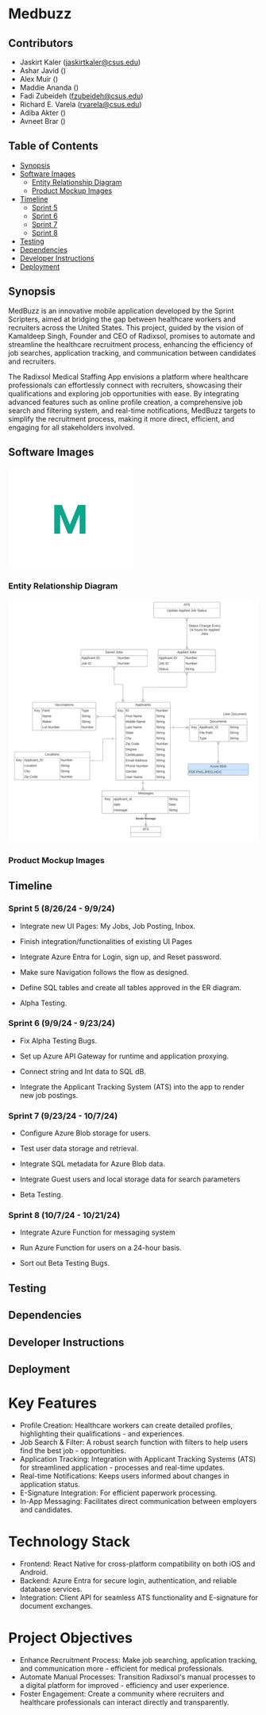 # Medbuzz

## Contributors

<!-- TODO: Enter everyone's email -->

- Jaskirt Kaler (jaskirtkaler@csus.edu)
- Ashar Javid ()
- Alex Muir ()
- Maddie Ananda ()
- Fadi Zubeideh (fzubeideh@csus.edu)
- Richard E. Varela (rvarela@csus.edu)
- Adiba Akter ()
- Avneet Brar ()

## Table of Contents

- [Synopsis](#synopsis)
- [Software Images](#software-images)
    - [Entity Relationship Diagram](#entity-relationship-diagram)
    - [Product Mockup Images](#product-mockup-images)
- [Timeline](#timeline)
    - [Sprint 5](#sprint-5-82624---9924)
    - [Sprint 6](#sprint-6-9924---92324)
    - [Sprint 7](#sprint-7-92324---10724)
    - [Sprint 8](#sprint-8-10724---102124)
- [Testing](#testing)
- [Dependencies](#dependencies)
- [Developer Instructions](#developer-instructions)
- [Deployment](#deployment)

## Synopsis

MedBuzz is an innovative mobile application developed by the Sprint Scripters, aimed at bridging the gap between healthcare workers and recruiters across the United States. This project, guided by the vision of Kamaldeep Singh, Founder and CEO of Radixsol, promises to automate and streamline the healthcare recruitment process, enhancing the efficiency of job searches, application tracking, and communication between candidates and recruiters.

The Radixsol Medical Staffing App envisions a platform where healthcare professionals can effortlessly connect with recruiters, showcasing their qualifications and exploring job opportunities with ease. By integrating advanced features such as online profile creation, a comprehensive job search and filtering system, and real-time notifications, MedBuzz targets to simplify the recruitment process, making it more direct, efficient, and engaging for all stakeholders involved.

## Software Images

<!-- TODO: Need software logo. Doesn't have to be located anywhere in readme -->

![](./imgs/Medbuzz.png)

### Entity Relationship Diagram

![](./imgs/CSC190ERDiagram.jpg)

<!-- TODO: Need ER Diagram -->

### Product Mockup Images

<!-- TODO: Need mockup images -->

## Timeline

### Sprint 5 (8/26/24 - 9/9/24)
<!-- Need more info -->

- Integrate new UI Pages: My Jobs, Job Posting, Inbox. 

- Finish integration/functionalities of existing UI Pages 

- Integrate Azure Entra for Login, sign up, and Reset password. 

- Make sure Navigation follows the flow as designed. 

- Define SQL tables and create all tables approved in the ER diagram. 

- Alpha Testing. 

### Sprint 6 (9/9/24 - 9/23/24)

<!-- Need more info -->
- Fix Alpha Testing Bugs. 

- Set up Azure API Gateway for runtime and application proxying. 

- Connect string and Int data to SQL dB. 

- Integrate the Applicant Tracking System (ATS) into the app to render new job postings. 

### Sprint 7 (9/23/24 - 10/7/24)

<!-- Need more info -->
- Configure Azure Blob storage for users. 

- Test user data storage and retrieval. 

- Integrate SQL metadata for Azure Blob data. 

- Integrate Guest users and local storage data for search parameters 

- Beta Testing. 

### Sprint 8 (10/7/24 - 10/21/24)

<!-- Need more info -->
- Integrate Azure Function for messaging system 

- Run Azure Function for users on a 24-hour basis. 

- Sort out Beta Testing Bugs. 

## Testing

<!-- Place holder until 191 -->

## Dependencies

<!-- Place holder until 191 -->

## Developer Instructions

<!-- Place holder until 191 -->

## Deployment

<!-- Place holder until 191 -->

# Key Features

- Profile Creation: Healthcare workers can create detailed profiles, highlighting their qualifications - and experiences.
- Job Search & Filter: A robust search function with filters to help users find the best job - opportunities.
- Application Tracking: Integration with Applicant Tracking Systems (ATS) for streamlined application - processes and real-time updates.
- Real-time Notifications: Keeps users informed about changes in application status.
- E-Signature Integration: For efficient paperwork processing.
- In-App Messaging: Facilitates direct communication between employers and candidates.

# Technology Stack

- Frontend: React Native for cross-platform compatibility on both iOS and Android.
- Backend: Azure Entra for secure login, authentication, and reliable database services.
- Integration: Client API for seamless ATS functionality and E-signature for document exchanges.

# Project Objectives

- Enhance Recruitment Process: Make job searching, application tracking, and communication more - efficient for medical professionals.
- Automate Manual Processes: Transition Radixsol's manual processes to a digital platform for improved - efficiency and user experience.
- Foster Engagement: Create a community where recruiters and healthcare professionals can interact directly and transparently.
